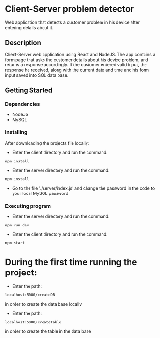# Client-Server problem detector

Web application that detects a customer problem in his device after entering details about it.

## Description

Client-Server web application using React and NodeJS. The app contains a form page that asks 
the customer details about his device problem, and returns a response accordingly. If the customer
entered valid input, the response he received, along with the current date and time and his form input
saved into SQL data base.

## Getting Started

### Dependencies

* NodeJS
* MySQL

### Installing

After downloading the projects file locally:
* Enter the client directory and run the command:
```
npm install
```
* Enter the server directory and run the command:
```
npm install
```
* Go to the file './server/index.js' and change the password in the code to your local MySQL password

### Executing program

* Enter the server directory and run the command:
```
npm run dev
```
* Enter the client directory and run the command:
```
npm start
```

# During the first time running the project:
* Enter the path: 
```
localhost:5000/createDB
```
in order to create the data base locally
* Enter the path:
```
localhost:5000/createTable
```
in order to create the table in the data base
